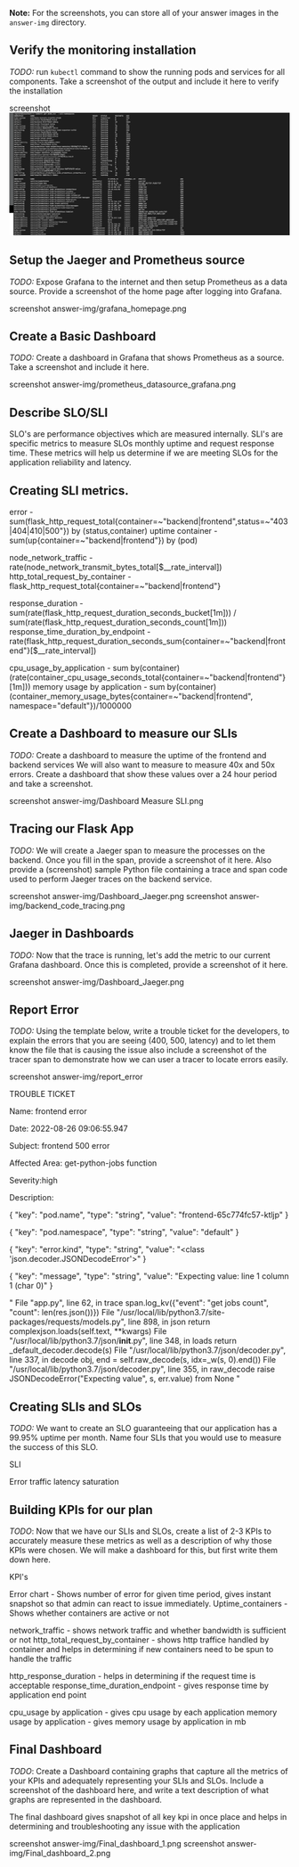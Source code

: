 **Note:** For the screenshots, you can store all of your answer images in the `answer-img` directory.

## Verify the monitoring installation

*TODO:* run `kubectl` command to show the running pods and services for all components. Take a screenshot of the output and include it here to verify the installation

screenshot ![Alt text](answer-img/verify_monitoring_installation.png) 

## Setup the Jaeger and Prometheus source
*TODO:* Expose Grafana to the internet and then setup Prometheus as a data source. Provide a screenshot of the home page after logging into Grafana.

screenshot answer-img/grafana_homepage.png

## Create a Basic Dashboard
*TODO:* Create a dashboard in Grafana that shows Prometheus as a source. Take a screenshot and include it here.

screenshot answer-img/prometheus_datasource_grafana.png


## Describe SLO/SLI
SLO's are performance objectives which are measured internally. SLI's are specific metrics to measure SLOs monthly uptime and request response time. These metrics will help us determine if we are meeting SLOs for the application reliability and latency.


## Creating SLI metrics.

error - sum(flask_http_request_total{container=~"backend|frontend",status=~"403|404|410|500"}) by (status,container)
uptime container - sum(up{container=~"backend|frontend"}) by (pod)

node_network_traffic - rate(node_network_transmit_bytes_total[$__rate_interval])
http_total_request_by_container - flask_http_request_total{container=~"backend|frontend"}

response_duration -sum(rate(flask_http_request_duration_seconds_bucket[1m])) / sum(rate(flask_http_request_duration_seconds_count[1m]))
response_time_duration_by_endpoint - rate(flask_http_request_duration_seconds_sum{container=~"backend|frontend"}[$__rate_interval])


cpu_usage_by_application - sum by(container) (rate(container_cpu_usage_seconds_total{container=~"backend|frontend"}[1m]))
memory usage by application - sum by(container) (container_memory_usage_bytes{container=~"backend|frontend", namespace="default"})/1000000


## Create a Dashboard to measure our SLIs
*TODO:* Create a dashboard to measure the uptime of the frontend and backend services We will also want to measure to measure 40x and 50x errors. Create a dashboard that show these values over a 24 hour period and take a screenshot.

screenshot answer-img/Dashboard Measure SLI.png

## Tracing our Flask App
*TODO:*  We will create a Jaeger span to measure the processes on the backend. Once you fill in the span, provide a screenshot of it here. Also provide a (screenshot) sample Python file containing a trace and span code used to perform Jaeger traces on the backend service.

screenshot answer-img/Dashboard_Jaeger.png
screenshot answer-img/backend_code_tracing.png


## Jaeger in Dashboards
*TODO:* Now that the trace is running, let's add the metric to our current Grafana dashboard. Once this is completed, provide a screenshot of it here.

screenshot answer-img/Dashboard_Jaeger.png

## Report Error
*TODO:* Using the template below, write a trouble ticket for the developers, to explain the errors that you are seeing (400, 500, latency) and to let them know the file that is causing the issue also include a screenshot of the tracer span to demonstrate how we can user a tracer to locate errors easily.

screenshot answer-img/report_error


TROUBLE TICKET

Name: frontend error

Date: 2022-08-26 09:06:55.947

Subject: frontend 500 error

Affected Area: get-python-jobs function

Severity:high

Description:

{
  "key": "pod.name",
  "type": "string",
  "value": "frontend-65c774fc57-ktljp"
}

{
  "key": "pod.namespace",
  "type": "string",
  "value": "default"
}

{
  "key": "error.kind",
  "type": "string",
  "value": "<class 'json.decoder.JSONDecodeError'>"
}

{
  "key": "message",
  "type": "string",
  "value": "Expecting value: line 1 column 1 (char 0)"
}

"  File "app.py", line 62, in trace
    span.log_kv({"event": "get jobs count", "count": len(res.json())})
  File "/usr/local/lib/python3.7/site-packages/requests/models.py", line 898, in json
    return complexjson.loads(self.text, **kwargs)
  File "/usr/local/lib/python3.7/json/__init__.py", line 348, in loads
    return _default_decoder.decode(s)
  File "/usr/local/lib/python3.7/json/decoder.py", line 337, in decode
    obj, end = self.raw_decode(s, idx=_w(s, 0).end())
  File "/usr/local/lib/python3.7/json/decoder.py", line 355, in raw_decode
    raise JSONDecodeError("Expecting value", s, err.value) from None
"


## Creating SLIs and SLOs
*TODO:* We want to create an SLO guaranteeing that our application has a 99.95% uptime per month. Name four SLIs that you would use to measure the success of this SLO.

SLI

Error
traffic
latency
saturation



## Building KPIs for our plan
*TODO*: Now that we have our SLIs and SLOs, create a list of 2-3 KPIs to accurately measure these metrics as well as a description of why those KPIs were chosen. We will make a dashboard for this, but first write them down here.

KPI's

Error chart - Shows number of error for given time period, gives instant snapshot so that admin can react to issue immediately.
Uptime_containers - Shows whether containers are active or not

network_traffic - shows network traffic and whether bandwidth is sufficient or not
http_total_request_by_container - shows http traffice handled by container and helps in determining if new containers need to be spun to handle the   traffic

http_response_duration - helps in determining if the request time is acceptable
response_time_duration_endpoint - gives response time by application end point

cpu_usage by application - gives cpu usage by each application
memory usage by application - gives memory usage by application in mb



## Final Dashboard
*TODO*: Create a Dashboard containing graphs that capture all the metrics of your KPIs and adequately representing your SLIs and SLOs. Include a screenshot of the dashboard here, and write a text description of what graphs are represented in the dashboard.  

The final dashboard gives snapshot of all key kpi in once place and helps in determining and troubleshooting any issue with the application

screenshot answer-img/Final_dashboard_1.png
screenshot answer-img/Final_dashboard_2.png
